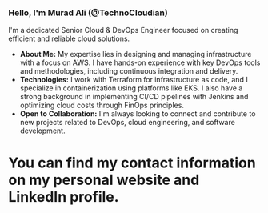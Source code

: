 ### Hello, I'm Murad Ali (@TechnoCloudian)

I'm a dedicated Senior Cloud & DevOps Engineer focused on creating efficient and reliable cloud solutions.

- **About Me:** My expertise lies in designing and managing infrastructure with a focus on AWS. I have hands-on experience with key DevOps tools and methodologies, including continuous integration and delivery.
- **Technologies:** I work with Terraform for infrastructure as code, and I specialize in containerization using platforms like EKS. I also have a strong background in implementing CI/CD pipelines with Jenkins and optimizing cloud costs through FinOps principles.
- **Open to Collaboration:** I'm always looking to connect and contribute to new projects related to DevOps, cloud engineering, and software development.

# You can find my contact information on my personal website and LinkedIn profile.

<!---
TechnoCloudian/TechnoCloudian is a ✨ special ✨ repository because its `README.md` (this file) appears on your GitHub profile.
You can click the Preview link to take a look at your changes.
--->
